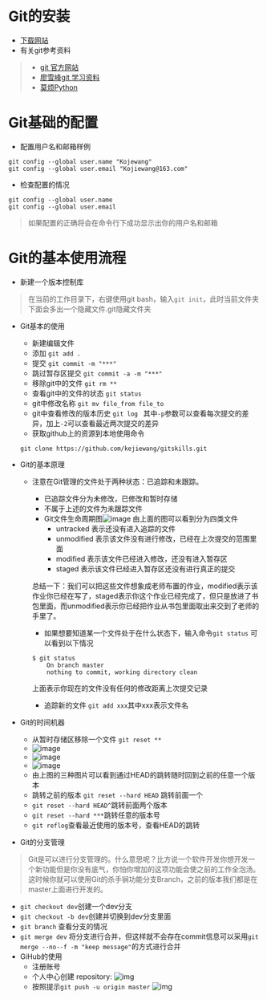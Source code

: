 # Git的安装
- [下载网站]( https://git-scm.com/)
- 有关git参考资料
> - [git 官方网站](https://git-scm.com/book/zh/v2)
> - [廖雪峰git 学习资料](https://www.liaoxuefeng.com/wiki/0013739516305929606dd18361248578c67b8067c8c017b000)
> - [莫烦Python](https://morvanzhou.github.io/tutorials/others/git/)

# Git基础的配置
- 配置用户名和邮箱样例
```
git config --global user.name "Kojewang"
git config --global user.email "Kojiewang@163.com"

```
- 检查配置的情况
```
git config --global user.name
git config --global user.email
```
> 如果配置的正确将会在命令行下成功显示出你的用户名和邮箱

# Git的基本使用流程
- 新建一个版本控制库
> 在当前的工作目录下，右键使用git bash，输入`git init`，此时当前文件夹下面会多出一个隐藏文件.git隐藏文件夹
- Git基本的使用
    - 新建编辑文件
    - 添加 `git add .`
    - 提交 `git commit -m "***"`
    - 跳过暂存区提交 `git commit -a -m "***"`
    - 移除git中的文件 `git rm **`
    - 查看git中的文件的状态 `git status`
    - git中修改名称 `git mv file_from file_to`
    - git中查看修改的版本历史 `git log ` 其中`-p`参数可以查看每次提交的差异，加上`-2`可以查看最近两次提交的差异
    - 获取github上的资源到本地使用命令
    ``` 
    git clone https://github.com/kejiewang/gitskills.git
    ```
- Git的基本原理
    - 注意在Git管理的文件处于两种状态：已追踪和未跟踪。
        - 已追踪文件分为未修改，已修改和暂时存储
        - 不属于上述的文件为未跟踪文件
        - Git文件生命周期图![image](https://morvanzhou.github.io/static/results/git/2-1-1.png)
        由上面的图可以看到分为四类文件
            - untracked 表示还没有进入追踪的文件
            - unmodified 表示该文件没有进行修改，已经在上次提交的范围里面
            - modified 表示该文件已经进入修改，还没有进入暂存区
            - staged 表示该文件已经进入暂存区还没有进行真正的提交
        
        总结一下：我们可以把这些文件想象成老师布置的作业，modified表示该作业你已经在写了，staged表示你这个作业已经完成了，但只是放进了书包里面，而unmodified表示你已经把作业从书包里面取出来交到了老师的手里了。
        - 如果想要知道某一个文件处于在什么状态下，输入命令`git status` 可以看到以下情况
        ```
        $ git status
            On branch master
            nothing to commit, working directory clean
        ```
        上面表示你现在的文件没有任何的修改距离上次提交记录
        - 追踪新的文件 `git add xxx`其中xxx表示文件名
        

- Git的时间机器
    - 从暂时存储区移除一个文件 `git reset **`
    - ![image](https://morvanzhou.github.io/static/results/git/2-2-1.png)
    - ![image](https://morvanzhou.github.io/static/results/git/2-2-2.png)
    - ![image](https://morvanzhou.github.io/static/results/git/2-2-4.png)
    - 由上图的三种图片可以看到通过HEAD的跳转随时回到之前的任意一个版本
    - 跳转之前的版本 `git reset --hard HEAD` 跳转前面一个
    - `git reset --hard HEAD^`跳转前面两个版本
    - `git reset --hard ***`跳转任意的版本号
    - `git reflog`查看最近使用的版本号，查看HEAD的跳转
- Git的分支管理
> Git是可以进行分支管理的。什么意思呢？比方说一个软件开发你想开发一个新功能但是你没有底气，你怕你增加的这项功能会使之前的工作全泡汤。这时候你就可以使用Git的杀手锏功能分支Branch，之前的版本我们都是在master上面进行开发的。
- `git checkout dev`创建一个dev分支
- `git checkout -b dev`创建并切换到dev分支里面
- `git branch` 查看分支的情况
- `git merge dev` 将分支进行合并，但这样就不会存在commit信息可以采用`git merge --no--f -m "keep message"`的方式进行合并
- GiHub的使用
    - 注册账号
    - 个人中心创建 repository:
        ![img](https://morvanzhou.github.io/static/results/git/5-1-1.png)
    - 按照提示`git push -u origin master`
        ![img](https://morvanzhou.github.io/static/results/git/5-1-2.png)
 
 




